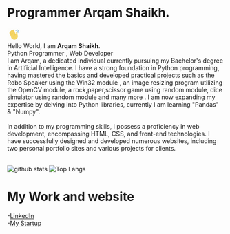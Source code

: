 # Programmer Arqam Shaikh.
<img src="https://github.com/wardaharshad/wardaharshad/blob/main/Image/hello.gif" width="30"> <br />Hello World, I am <strong>Arqam Shaikh</strong>.<br />
 Python Programmer , Web Developer <br/>
I am Arqam, a dedicated individual currently pursuing my Bachelor's degree in Artificial Intelligence. I have a strong foundation in Python programming, having mastered the basics and developed practical projects such as the Robo Speaker using the Win32 module , an image resizing program utilizing the OpenCV module, a rock,paper,scissor game using random module, dice simulator using random module and many more . I am now expanding my expertise by delving into Python libraries, currently I am learning "Pandas" & "Numpy".
<br><br>
In addition to my programming skills, I possess a proficiency in web development, encompassing HTML, CSS, and front-end technologies. I have successfully designed and developed numerous websites, including two personal portfolio sites and various projects for clients.
<br/>
<br/>

![github stats](https://github-readme-stats.vercel.app/api?username=wardaharshad&hide=contribs,prs)
![Top Langs](https://github-readme-stats.vercel.app/api/top-langs/?username=wardaharshad&layout=compact&theme=radical)

# My Work and website
-[LinkedIn](https://www.linkedin.com/in/wardah-arshad-4b467021b/)
<br />
-[My Startup](https://www.utech-edu.com)
<br />
